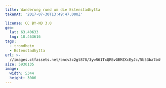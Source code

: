 ```yaml
---
title: Wanderung rund um die Estenstadhytta
takenAt: '2017-07-30T13:49:47.000Z'

license: CC BY-ND 3.0
geo:
  lat: 63.40633
  lng: 10.463616
tags:
  - trondheim
  - Estenstadhytta
url: >-
  //images.ctfassets.net/bncv3c2gt878/3ywR61TxQRBvGBMZXcEyJc/5b53ba7b4f8e00bd2e6aea91b63a8993/wanderung-rund-um-die-estenstadhytta_36265915875_o
size: 5930135
image:
  width: 5344
  height: 3006
---
```

